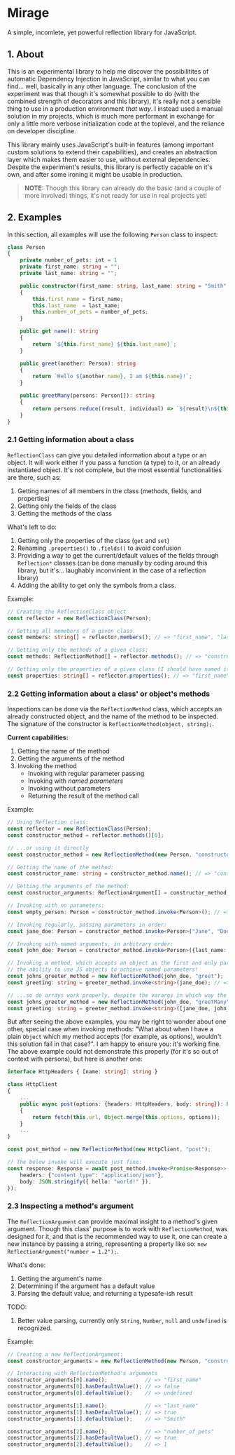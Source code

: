 # Mirage
A simple, incomlete, yet powerful reflection library for JavaScript.

## 1. About

This is an experimental library to help me discover the possibilitites of automatic Dependency Injection in JavaScript, similar to what you can find... well, basically in any other language. The conclusion of the experiment was that though it's somewhat possible to do (with the combined strength of decorators and this library), it's really not a sensible thing to use in a production environment *that way*. I instead used a manual solution in my projects, which is much more performant in exchange for only a little more verbose initialization code at the toplevel, and the reliance on developer discipline.

This library mainly uses JavaScript's built-in features (among important custom solutions to extend their capabilities), and creates an abstraction layer which makes them easier to use, without external dependencies. Despite the experiment's results, this library is perfectly capable on it's own, and after some ironing it might be usable in production.

> **NOTE:** Though this library can already do the basic (and a couple of more involved) things, it's not ready for use in real projects yet!

## 2. Examples

In this section, all examples will use the following `Person` class to inspect:

```ts
class Person
{
    private number_of_pets: int = 1
    private first_name: string = "";
    private last_name: string = "";

    public constructor(first_name: string, last_name: string = "Smith", number_of_pets: int = 1)
    {
        this.first_name = first_name;
        this.last_name  = last_name;
        this.number_of_pets = number_of_pets;
    }

    public get name(): string
    {
        return `${this.first_name} ${this.last_name}`;
    }

    public greet(another: Person): string
    {
        return `Hello ${another.name}, I am ${this.name}!`;
    }

    public greetMany(persons: Person[]): string
    {
        return persons.reduce((result, individual) => `${result}\n${this.greet(individual)}`, "");
    }
}
```

### 2.1 Getting information about a class

`ReflectionClass` can give you detailed information about a type or an object. It will work either if you pass a function (a type) to it, or an already instantiated object. It's not complete, but the most essential functionalities are there, such as:

1. Getting names of all members in the class (methods, fields, and properties)
2. Getting only the fields of the class
3. Getting the methods of the class

What's left to do:

1. Getting only the properties of the class (`get` and `set`)
2. Renaming `.properties()` to `.fields()` to avoid confusion
3. Providing a way to get the current/default values of the fields through `Reflection*` classes (can be done manually by coding around this library, but it's... laughably inconvinient in the case of a reflection library)
4. Adding the ability to get only the symbols from a class.

Example:
```ts
// Creating the ReflectionClass object
const reflector = new ReflectionClass(Person);

// Getting all memebers of a given class.
const members: string[] = reflector.members(); // => "first_name", "last_name", "constructor", "name", "greet", "greetMany"

// Getting only the methods of a given class:
const methods: ReflectionMethod[] = reflector.methods(); // => "constructor", "greet", "greetMany"

// Getting only the properties of a given class (I should have named it "fields", really):
const properties: string[] = reflector.properties(); // => "first_name", "last_name", "number_of_pets"
```

### 2.2 Getting information about a class' or object's methods

Inspections can be done via the `ReflectionMethod` class, which accepts an already constructed object, and the name of the method to be inspected. The signature of the constructor is `ReflectionMethod(object, string);`.

**Current capabilities:**

1. Getting the name of the method
2. Getting the arguments of the method
3. Invoking the method
    * Invoking with regular parameter passing
    * Invoking with *named parameters*
    * Invoking without parameters
    * Returning the result of the method call

Example:
```ts
// Using Reflection class:
const reflector = new ReflectionClass(Person);
const constructor_method = reflector.methods()[0];

// ...or using it directly
const constructor_method = new ReflectionMethod(new Person, "constructor");

// Getting the name of the method:
const constructor_name: string = constructor_method.name(); // => "constructor"

// Getting the arguments of the method:
const constructor_arguments: ReflectionArgument[] = constructor_method.arguments() // => "first_name", "last_name", "number_of_pets"

// Invoking with no parameters:
const empty_person: Person = constructor_method.invoke<Person>(); // => An empty Person

// Invoking regularly, passing parameters in order:
const jane_doe: Person = constructor_method.invoke<Person>("Jane", "Doe");

// Invoking with named arguments, in arbitrary order:
const john_doe: Person = constructor_method.invoke<Person>({last_name: "Doe", first_name: "John"});

// Invoking a method, which accepts an object as the first and only parameter will work, despite
// the ability to use JS objects to achieve named parameters!
const johns_greeter_method = new ReflectionMethod(john_doe, "greet");
const greeting: string = greeter_method.invoke<string>(jane_doe); // => "Hello Jane Doe, I am John Doe!"

// ...so do arrays work properly, despite the varargs in which way the invoke() method is implemented...
const johns_greeter_method = new ReflectionMethod(john_doe, "greetMany");
const greeting: string = greeter_method.invoke<string>([jane_doe, john_doe]); // => "Hello Jane Doe, I am John Doe!\nHello John Doe, I am John Doe!"
```

But after seeing the above examples, you may be right to wonder about one other, special case when invoking methods: "What about when I have a plain `Object` which my method accepts (for example, as options), wouldn't this solution fail in that case?". I am happy to ensure you: it's working fine. The above example could not demonstrate this properly (for it's so out of context with persons), but here is another one:

```ts
interface HttpHeaders { [name: string]: string }

class HttpClient
{
    ...
    public async post(options: {headers: HttpHeaders, body: string}): Promise<Response>
    {
        return fetch(this.url, Object.merge(this.options, options));
    }
    ...
}

const post_method = new ReflectionMethod(new HttpClient, "post");

// The below invoke will execute just fine:
const response: Response = await post_method.invoke<Promise<Response>>({
    headers: {"content type": "application/json"},
    body: JSON.stringify({ hello: "world!" }),
});
```

### 2.3 Inspecting a method's argument

The `ReflectionArgument` can provide maximal insight to a method's given argument. Though this class' purpose is to work with `ReflectionMethod`, was designed for it, and that is the recommended way to use it, one can create a new instance by passing a string, representing a property like so: `new ReflectionArgument("number = 1.2");`.

What's done:

1. Getting the argument's name
2. Determining if the argument has a default value
3. Parsing the default value, and returning a typesafe-ish result

TODO:

1. Better value parsing, currently only `String`, `Number`, `null` and `undefined` is recognized.

Example:
```ts
// Creating a new ReflectionArgument:
const constructor_arguments = new ReflectionMethod(new Person, "constructor");

// Interacting with ReflectionMethod's arguments
constructor_arguments[0].name();            // => "first_name"
constructor_arguments[0].hasDefaultValue(); // => false
constructor_arguments[0].defaultValue();    // => undefined

constructor_arguments[1].name();            // => "last_name"
constructor_arguments[1].hasDefaultValue(); // => true
constructor_arguments[1].defaultValue();    // => "Smith"

constructor_arguments[2].name();            // => "number_of_pets"
constructor_arguments[2].hasDefaultValue(); // => true
constructor_arguments[2].defaultValue();    // => 1
```
